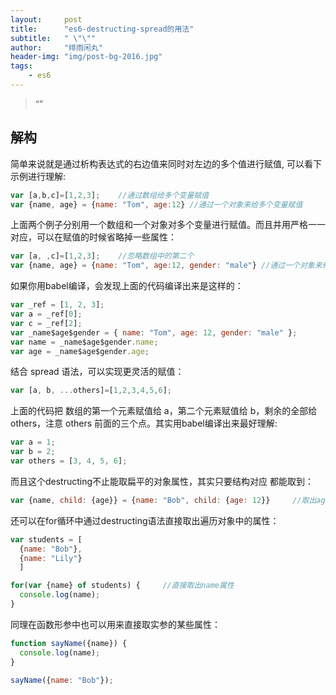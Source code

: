 ```yaml
---
layout:     post
title:      "es6-destructing-spread的用法"
subtitle:   " \"\""
author:     "绯雨闲丸"
header-img: "img/post-bg-2016.jpg"
tags:
    - es6
---
```


> “”

## 解构

简单来说就是通过析构表达式的右边值来同时对左边的多个值进行赋值, 可以看下示例进行理解:

```js
var [a,b,c]=[1,2,3];    //通过数组给多个变量赋值
var {name, age} = {name: "Tom", age:12} //通过一个对象来给多个变量赋值
```

上面两个例子分别用一个数组和一个对象对多个变量进行赋值。而且并用严格一一对应，可以在赋值的时候省略掉一些属性：

```js
var [a, ,c]=[1,2,3];    //忽略数组中的第二个
var {name, age} = {name: "Tom", age:12, gender: "male"} //通过一个对象来给多个变量赋值
```

如果你用babel编译，会发现上面的代码编译出来是这样的：

```js
var _ref = [1, 2, 3];
var a = _ref[0];
var c = _ref[2];
var _name$age$gender = { name: "Tom", age: 12, gender: "male" };
var name = _name$age$gender.name;
var age = _name$age$gender.age;
```

结合 spread 语法，可以实现更灵活的赋值：

```js
var [a, b, ...others]=[1,2,3,4,5,6];
```

上面的代码把 数组的第一个元素赋值给 a，第二个元素赋值给 b，剩余的全部给 others，注意 others 前面的三个点。其实用babel编译出来最好理解:

```js
var a = 1;
var b = 2;
var others = [3, 4, 5, 6];
```

而且这个destructing不止能取扁平的对象属性，其实只要结构对应 都能取到：

```js
var {name, child: {age}} = {name: "Bob", child: {age: 12}}     //取出age
```

还可以在for循环中通过destructing语法直接取出遍历对象中的属性：

```js
var students = [
  {name: "Bob"},
  {name: "Lily"}
  ]

for(var {name} of students) {     //直接取出name属性
  console.log(name);
}
```

同理在函数形参中也可以用来直接取实参的某些属性：

```js
function sayName({name}) {
  console.log(name);
}

sayName({name: "Bob"});
```





